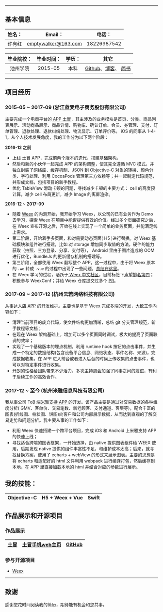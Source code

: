 




---
## 基本信息

 姓名：  | Email： | 电话：|
| :------:| :------: | :------: |
| 许有红| emptywalker@163.com | 18226987542 |

 毕业院校：  | 毕业时间： | 学历：| 其它 |
| :------:| :------: | :------: | :-----: |
| 池州学院| 2015-05 | 本科 | [Github]( https://github.com/emptywalker )、[博客](https://emptywalker.github.io)、 [简书](http://www.jianshu.com/users/14857ca34ed8/latest_articles) |

---

## 项目经历
### 2015-05 ~ 2017-09 (浙江蓝麦电子商务股份有限公司)
主要完成一个电商平台的[ APP 土冒](https://itunes.apple.com/cn/app/tu-mao-yi-ge-te-chan-yi-ge-gu-shi/id965720144)，其主涉及的业务模块是首页、分类、商品列表展示、活动商品展示、商品详情、购物车、确认订单、会员、券管理、支付、订单管理、退款处理、退款纠纷处理、物流显示、订单评价等。 iOS 的同事从 1-4-1。从个人技术发展角度，我的工作分为以下两个阶段：

**2016-12 之前**

- 上线 土冒 APP，完成前两个版本的迭代，搭建基础架构。
- 然后和新的小伙伴一起完成 APP 的架构调整，使其完全遵循 MVC 模式。并独立封装了网络库、缓存机制、JSON 到 Objective-C 对象的转换、颜色分类、字符处理、利用 CocoaPods 管理第三方依赖等；并一起制定代码规范，并形成文档，包括项目的新手教程。
- 优化 TableView 滑动卡顿的问题，寻找减少卡顿的主要方式： cell 的高度预计算，减少 cell 布局更新，减少 Image 的离屏渲染。

**2016-12 ~ 2017-09**
- 随着 [Weex](https://github.com/apache/incubator-weex) 的内测开始，我开始学习 Weex，以公司的已有业务作为 Demo 去学习，探索 Weex 在项目中能否提供有效的价值。经过多个页面研究之后，在 Weex 宣布开源之后，开始在线上实现了一个简单的业务页面，并能满足线上需求。
- 第二阶段，开始着手多页面，和对需要动态页面( H5 )进行替换。对 Weex 基础模块和组件进行搭建，比如:对 storage 增加同步取值的方法，硬件的能力获取（拍照、三方登录、分享、支付等）， Android 里由于图片造成的 OOM 进行优化，BundleJs 的更新缓存机制的搭建等。
- 第三阶段，全部使用 Weex 翻写整个 APP，这一过程中，由于将 Weex 原本的 `.we` 转成 `.vue` 的过程中出现了一些问题，[总结在这里](https://www.jianshu.com/p/d17b83c1f873)。
- 在 Weex 学习的过程，活跃于[ Weex 中文社区](https://segmentfault.com/t/weex)，目前标签下[声望排名第四](https://segmentfault.com/u/xlihey)；积极参与 WeexConf；并给 Weex 仓库提交过多个 [PR](https://github.com/apache/incubator-weex/commits?author=emptywalker)。
		

### 2017-09 ~ 2017-12 (杭州云若网络科技有限公司)
从事[达人店 APP](https://itunes.apple.com/cn/app/id1123389168) 的开发维护。主要也是基于 Weex 完成多端的开发，大致工作内容如下：
- 清理当前项目的废弃代码，使文件结构更加清晰，总结 git 分支管理规范，新手教程等文档；
- 在现在 Weex 架构基础上，增加可以多个页面同时调试，极大的提高了页面联调的效率；
- 实现了一个基础版本的埋点机制，利用 runtime hook 按钮的点击事件，并生成一个特定的数据结构(包含设备平台信息、网络状态、事件名称、来源)，完成数据收集，在 APP 进入前台或者进入后台的时候上传收集的点击事件，也可以对特定事件进行收集。
- 开朗的性格给团队带来不少活力，多次主持周会加强了同事之间的友谊，有利于后续工作的高效合作。

### 2017-12 ~ 至今 (杭州米雅信息科技有限公司)
我从事公司 ToB 端[米雅支持 APP ](https://itunes.apple.com/cn/app/%E7%B1%B3%E9%9B%85%E6%94%AF%E6%8C%81/id1341532078?mt=8) 的开发。该产品主要是通过对交易数据的各种维度分析( GMV、客单价、交易笔数、新老顾客、支付通道、客层等)，配合丰富的图表(折线图、柱状图、饼图)向客户和公司内部展示数据，从而达到直观的了解交易走势和问题分析。我主要从事的工作如下：
- 利用 Weex 快速搭建一个跨平台项目，完成 iOS 和 Android 上米雅支持 APP 的快速上线；
- 寻找适合跨端的图表框架，一开始选择，由 native 提供图表组件给 WEEX 使用，后期发现 native 提供的组件丰富性不足，和维护成本太高；后来，就寻找替换方案，使用了 echarts + webView 的形式来展示图表。主要的思想是将 echarts 和适配好的 html 文件利用 webpack 进行编译打包，然后缓存到本地，在 APP 里直接加载本地的 html 并结合对应的参数进行展示。

## 我的技能：
 Objective-C | H5 + Weex + Vue | Swift |
| :------| ------: | :------: |




## 作品展示和开源项目
### 作品展示
 [土冒](https://itunes.apple.com/cn/app/tu-mao-jin-kou-ling-shi-%20gou/id965720144?mt=8) | [土冒手机web主页](https://www.toomao.com) | [GitHub](https://github.com/emptywalker) |
| :------| ------: | :------: |


### 参与开源项目
 - [Weex](https://github.com/apache/incubator-weex/commits?author=emptywalker)
 
---

## 致谢
感谢您花时间阅读我的简历，期待能有机会和您共事。


